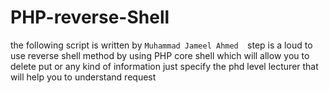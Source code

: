 # PHP-reverse-Shell
the following script is written by `Muhammad Jameel Ahmed  `step is a loud to use reverse shell method by using PHP core shell which will allow you to delete put or any kind of information just specify the phd level lecturer that will help you to understand request
